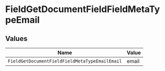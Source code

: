 # FieldGetDocumentFieldFieldMetaTypeEmail


## Values

| Name                                           | Value                                          |
| ---------------------------------------------- | ---------------------------------------------- |
| `FieldGetDocumentFieldFieldMetaTypeEmailEmail` | email                                          |
